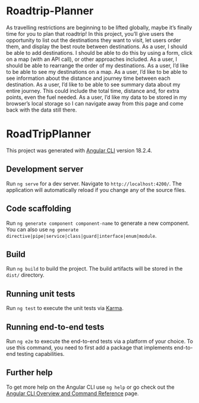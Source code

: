 # Roadtrip-Planner
As travelling restrictions are beginning to be lifted globally, maybe it’s finally time for you to plan that roadtrip! In this project, you’ll give users the opportunity to list out the destinations they want to visit, let users order them, and display the best route between destinations.
As a user, I should be able to add destinations. I should be able to do this by using a form, click on a map (with an API call), or other approaches included.
As a user, I should be able to rearrange the order of my destinations.
As a user, I’d like to be able to see my destinations on a map.
As a user, I’d like to be able to see information about the distance and journey time between each destination.
As a user, I’d like to be able to see summary data about my entire journey. This could include the total time, distance and, for extra points, even the fuel needed.
As a user, I’d like my data to be stored in my browser’s local storage so I can navigate away from this page and come back with the data still there.

# RoadTripPlanner

This project was generated with [Angular CLI](https://github.com/angular/angular-cli) version 18.2.4.

## Development server

Run `ng serve` for a dev server. Navigate to `http://localhost:4200/`. The application will automatically reload if you change any of the source files.

## Code scaffolding

Run `ng generate component component-name` to generate a new component. You can also use `ng generate directive|pipe|service|class|guard|interface|enum|module`.

## Build

Run `ng build` to build the project. The build artifacts will be stored in the `dist/` directory.

## Running unit tests

Run `ng test` to execute the unit tests via [Karma](https://karma-runner.github.io).

## Running end-to-end tests

Run `ng e2e` to execute the end-to-end tests via a platform of your choice. To use this command, you need to first add a package that implements end-to-end testing capabilities.

## Further help

To get more help on the Angular CLI use `ng help` or go check out the [Angular CLI Overview and Command Reference](https://angular.dev/tools/cli) page.
